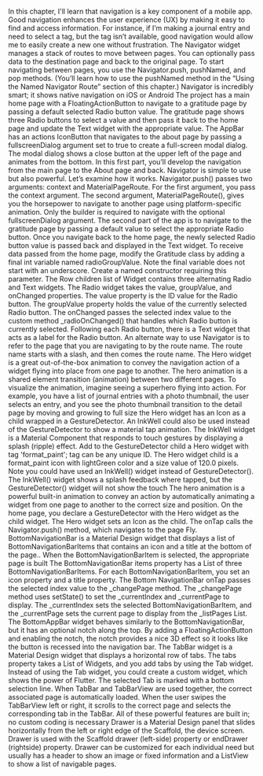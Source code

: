 In this chapter, I'll learn that navigation is a key component of a mobile app. Good navigation enhances the user experience (UX) by making it easy to find and access information. For instance, if I’m making a journal entry and need to select a tag, but the tag isn’t available, good navigation would allow me to easily create a new one without frustration.
The Navigator widget manages a stack of routes to move between pages. You can optionally pass
data to the destination page and back to the original page. To start navigating between pages, you use
the Navigator.push, pushNamed, and pop methods. (You’ll learn how to use the pushNamed method
in the “Using the Named Navigator Route” section of this chapter.) Navigator is incredibly smart; it
shows native navigation on iOS or Android The project has a main home page with a FloatingActionButton to navigate to a gratitude page by
passing a default selected Radio button value. The gratitude page shows three Radio buttons to select
a value and then pass it back to the home page and update the Text widget with the appropriate value.
The AppBar has an actions IconButton that navigates to the about page by passing a fullscreenDialog argument set to true to create a full-screen modal dialog. The modal dialog shows a close button
at the upper left of the page and animates from the bottom. In this first part, you’ll develop the navigation from the main page to the About page and back.
Navigator is simple to use but also powerful. Let’s examine how it works. Navigator.push() passes
two arguments: context and MaterialPageRoute. For the first argument, you pass the context argument. The second argument, MaterialPageRoute(), gives you the horsepower to navigate to another
page using platform-specific animation. Only the builder is required to navigate with the optional
fullscreenDialog argument.
The second part of the app is to navigate to the gratitude page by passing a default value to select the
appropriate Radio button. Once you navigate back to the home page, the newly selected Radio button
value is passed back and displayed in the Text widget.
To receive data passed from the home page, modify the Gratitude class by adding a final int
variable named radioGroupValue. Note the final variable does not start with an underscore. Create a named constructor requiring this parameter. 
The Row children list of Widget contains three alternating Radio and Text widgets. The Radio
widget takes the value, groupValue, and onChanged properties. The value property is the ID
value for the Radio button. The groupValue property holds the value of the currently selected
Radio button. The onChanged passes the selected index value to the custom method _radioOnChanged() that handles which Radio button is currently selected. Following each Radio button,
there is a Text widget that acts as a label for the Radio button.
An alternate way to use Navigator is to refer to the page that you are navigating to by the route
name. The route name starts with a slash, and then comes the route name.
The Hero widget is a great out-of-the-box animation to convey the navigation action of a widget
flying into place from one page to another. The hero animation is a shared element transition (animation) between two different pages.
To visualize the animation, imagine seeing a superhero flying into action. For example, you have a list
of journal entries with a photo thumbnail, the user selects an entry, and you see the photo thumbnail
transition to the detail page by moving and growing to full size
the Hero widget has an Icon as a child wrapped in a GestureDetector. An InkWell
could also be used instead of the GestureDetector to show a material tap animation. The InkWell
widget is a Material Component that responds to touch gestures by displaying a splash (ripple) effect.
Add to the GestureDetector child a Hero widget with tag 'format_paint'; tag can be any
unique ID. The Hero widget child is a format_paint icon with lightGreen color and a size
value of 120.0 pixels. Note you could have used an InkWell() widget instead of
GestureDetector(). The InkWell() widget shows a splash feedback where tapped, but the
GestureDetector() widget will not show the touch
The hero animation is a powerful built-in animation to convey an action by automatically animating a
widget from one page to another to the correct size and position. On the home page, you declare a
GestureDetector with the Hero widget as the child widget. The Hero widget sets an Icon as the
child. The onTap calls the Navigator.push() method, which navigates to the page Fly.
BottomNavigationBar is a Material Design widget that displays a list of BottomNavigationBarItems that contains an icon and a title at the bottom of the page.. When the BottomNavigationBarItem is selected, the appropriate page is built
The BottomNavigationBar items property has a List of three BottomNavigationBarItems. For
each BottomNavigationBarItem, you set an icon property and a title property. The Bottom­ NavigationBar onTap passes the selected index value to the _changePage method. The _changePage
method uses setState() to set the _currentIndex and _currentPage to display. The _currentIndex
sets the selected BottomNavigationBarItem, and the _currentPage sets the current page to display
from the _listPages List.
The BottomAppBar widget behaves similarly to the BottomNavigationBar, but it has an optional
notch along the top. By adding a FloatingActionButton and enabling the notch, the notch provides
a nice 3D effect so it looks like the button is recessed into the
navigation bar.
The TabBar widget is a Material Design widget that displays a horizontal row of tabs. The tabs
property takes a List of Widgets, and you add tabs by using the Tab widget. Instead of using the
Tab widget, you could create a custom widget, which shows the power of Flutter. The selected Tab is
marked with a bottom selection line.
When TabBar and TabBarView are used together, the correct associated page is automatically loaded.
When the user swipes the TabBarView left or right, it scrolls to the correct page and selects the corresponding tab in the TabBar. All of these powerful features are built in; no custom coding is necessary
Drawer is a Material Design panel that slides horizontally from the left or right edge of the Scaffold,
the device screen. Drawer is used with the Scaffold drawer (left-side) property or endDrawer (rightside) property. Drawer can be customized for each individual need but usually has a header to show
an image or fixed information and a ListView to show a list of navigable pages.
